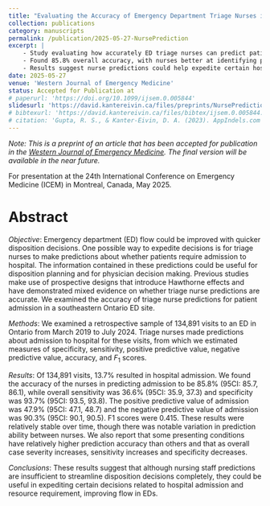 ```yaml
---
title: "Evaluating the Accuracy of Emergency Department Triage Nurses in Predicting Patient Admissions: retrospective, large-sample evidence from a community ED"
collection: publications
category: manuscripts
permalink: /publication/2025-05-27-NursePrediction
excerpt: |
    - Study evaluating how accurately ED triage nurses can predict patient hospital admissions, using data from 134,891 visits over five years.
    - Found 85.8% overall accuracy, with nurses better at identifying patients who don't need admission (93.7% specificity) than identifying those who do (36.6% sensitivity).
    - Results suggest nurse predictions could help expedite certain hospital admission decisions and improve ED patient flow, despite not being reliable enough for complete automation.
date: 2025-05-27
venue: 'Western Journal of Emergency Medicine'
status: Accepted for Publication at
# paperurl: 'https://doi.org/10.1099/ijsem.0.005844'
slidesurl: 'https://david.kantereivin.ca/files/preprints/NursePrediction-2025-AcceptedWJEM.pdf'
# bibtexurl: 'https://david.kantereivin.ca/files/bibtex/ijsem.0.005844.bib'
# citation: 'Gupta, R. S., & Kanter-Eivin, D. A. (2023). AppIndels.com server: A web-based tool for the identification of known taxon-specific conserved signature indels in genome sequences. Validation of its genera, 3(5). https://doi.org/10.1099/ijsem.0.005844 '
---
```


*Note: This is a preprint of an article that has been accepted for publication in the [Western Journal of Emergency Medicine](https://westjem.com/). The final version will be available in the near future.*

For presentation at the 24th International Conference on Emergency Medicine (ICEM) in Montreal, Canada, May 2025.

# Abstract
*Objective*: Emergency department (ED) flow could be improved with quicker disposition decisions. One possible way to expedite decisions is for triage nurses to make predictions about whether patients require admission to hospital. The information contained in these predictions could be useful for disposition planning and for physician decision making. Previous studies make use of prospective designs that introduce Hawthorne effects and have demonstrated mixed evidence on whether triage nurse predictions are accurate. We examined the accuracy of triage nurse predictions for patient admission in a southeastern Ontario ED site.

*Methods*: We examined a retrospective sample of 134,891 visits to an ED in Ontario from March 2019 to July 2024. Triage nurses made predictions about admission to hospital for these visits, from which we estimated measures of specificity, sensitivity, positive predictive value, negative predictive value, accuracy, and $F_1$ scores.

*Results*: Of 134,891 visits, 13.7% resulted in hospital admission. We found the accuracy of the nurses in predicting admission to be 85.8% (95CI: 85.7, 86.1), while overall sensitivity was 36.6% (95CI: 35.9, 37.3) and specificity was 93.7% (95CI: 93.5, 93.8). The positive predictive value of admission was 47.9%  (95CI: 47.1, 48.7) and the negative predictive value of admission was 90.3% (95CI: 90.1, 90.5). F1 scores were 0.415. These results were relatively stable over time, though there was notable variation in prediction ability between nurses. We also report that some presenting conditions have relatively higher prediction accuracy than others and that as overall case severity increases, sensitivity increases and specificity decreases.

*Conclusions*: These results suggest that although nursing staff predictions are insufficient to streamline disposition decisions completely, they could be useful in expediting certain decisions related to hospital admission and resource requirement, improving flow in EDs.